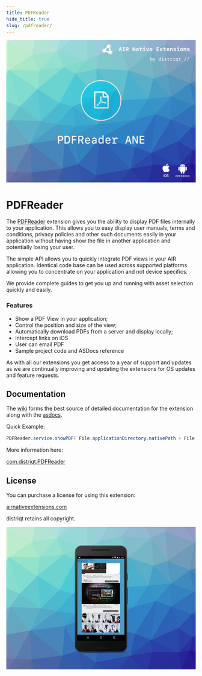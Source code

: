 ```yaml
---
title: PDFReader
hide_title: true
slug: /pdfreader/
---
```


![](images/hero.png)

# PDFReader

The [PDFReader](https://airnativeextensions.com/extension/com.distriqt.PDFReader) extension 
gives you the ability to display PDF files internally to your application. This allows you 
to easy display user manuals, terms and conditions, privacy policies and other such documents 
easily in your application without having show the file in another application and potentially 
losing your user.

The simple API allows you to quickly integrate PDF views in your AIR application. 
Identical code base can be used across supported platforms allowing you to concentrate on 
your application and not device specifics.

We provide complete guides to get you up and running with asset selection quickly and easily.

### Features

- Show a PDF View in your application;
- Control the position and size of the view;
- Automatically download PDFs from a server and display locally;
- Intercept links on iOS
- User can email PDF
- Sample project code and ASDocs reference

As with all our extensions you get access to a year of support and updates as we are continually 
improving and updating the extensions for OS updates and feature requests.


## Documentation

The [wiki](https://github.com/distriqt/ANE-Location/wiki) forms the best source of detailed documentation for the extension along with the [asdocs](https://docs.airnativeextensions.com/asdocs/pdfreader). 


Quick Example:

```actionscript
PDFReader.service.showPDF( File.applicationDirectory.nativePath + File.separator + "TestDocument.pdf" );
```

More information here: 

[com.distriqt.PDFReader](https://airnativeextensions.com/extension/com.distriqt.PDFReader)



## License

You can purchase a license for using this extension:

[airnativeextensions.com](https://airnativeextensions.com/)

distriqt retains all copyright.


![](images/promo.png)
